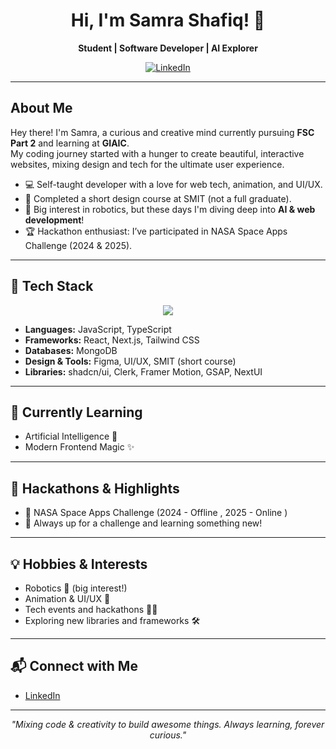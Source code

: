 <!-- GitHub Profile README for samra82 -->

<h1 align="center">Hi, I'm Samra Shafiq! 👋</h1>

<p align="center">
  <b>Student | Software Developer | AI Explorer</b>
</p>

<p align="center">
  <a href="https://www.linkedin.com/in/samrashafiq16/">
    <img src="https://img.shields.io/badge/LinkedIn-blue?logo=linkedin&logoColor=white" alt="LinkedIn" />
  </a>
</p>

---

##  About Me

Hey there! I'm Samra, a curious and creative mind currently pursuing **FSC Part 2** and learning at **GIAIC**.  
My coding journey started with a hunger to create beautiful, interactive websites, mixing design and tech for the ultimate user experience.

- 💻 Self-taught developer with a love for web tech, animation, and UI/UX.
- 🎨 Completed a short design course at SMIT (not a full graduate).
- 🤖 Big interest in robotics, but these days I'm diving deep into **AI & web development**!
- 🏆 Hackathon enthusiast: I’ve participated in NASA Space Apps Challenge (2024 & 2025).

---

## 🚀 Tech Stack

<p align="center">
  <img src="https://skillicons.dev/icons?i=html,css,js,ts,react,nextjs,tailwind,mongodb,figma" />
</p>

- **Languages:** JavaScript, TypeScript
- **Frameworks:** React, Next.js, Tailwind CSS
- **Databases:** MongoDB
- **Design & Tools:** Figma, UI/UX, SMIT (short course)
- **Libraries:** shadcn/ui, Clerk, Framer Motion, GSAP, NextUI

---

## 🌱 Currently Learning

- Artificial Intelligence 🤖
- Modern Frontend Magic ✨

---

## 🏅 Hackathons & Highlights

- 🚀 NASA Space Apps Challenge (2024 - Offline , 2025 - Online )
- 🏁 Always up for a challenge and learning something new!

---

## 💡 Hobbies & Interests

- Robotics 🤖 (big interest!)
- Animation & UI/UX 🎨
- Tech events and hackathons 👩‍💻
- Exploring new libraries and frameworks 🛠️

---

## 📬 Connect with Me

- [LinkedIn](https://www.linkedin.com/in/samrashafiq16/)

---

<p align="center"><i>
"Mixing code & creativity to build awesome things. Always learning, forever curious."  
</i></p>
